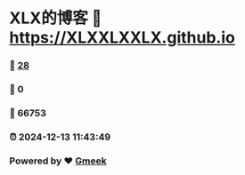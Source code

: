 # XLX的博客 :link: https://XLXXLXXLX.github.io 
### :page_facing_up: [28](https://XLXXLXXLX.github.io/tag.html) 
### :speech_balloon: 0 
### :hibiscus: 66753 
### :alarm_clock: 2024-12-13 11:43:49 
### Powered by :heart: [Gmeek](https://github.com/Meekdai/Gmeek)
